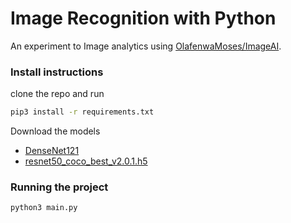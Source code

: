 # Image Recognition with Python

An experiment to Image analytics using [OlafenwaMoses/ImageAI](https://github.com/OlafenwaMoses/ImageAI).

### Install instructions

clone the repo and run
```bash
pip3 install -r requirements.txt
```

Download the models
- [DenseNet121](https://github.com/OlafenwaMoses/ImageAI/releases/download/1.0/DenseNet-BC-121-32.h5)
- [resnet50_coco_best_v2.0.1.h5](https://github.com/OlafenwaMoses/ImageAI/releases/download/1.0/resnet50_coco_best_v2.0.1.h5)

### Running the project

```bash
python3 main.py
```